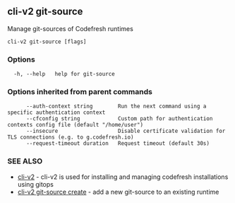 ## cli-v2 git-source

Manage git-sources of Codefresh runtimes

```
cli-v2 git-source [flags]
```

### Options

```
  -h, --help   help for git-source
```

### Options inherited from parent commands

```
      --auth-context string        Run the next command using a specific authentication context
      --cfconfig string            Custom path for authentication contexts config file (default "/home/user")
      --insecure                   Disable certificate validation for TLS connections (e.g. to g.codefresh.io)
      --request-timeout duration   Request timeout (default 30s)
```

### SEE ALSO

* [cli-v2](cli-v2.md)	 - cli-v2 is used for installing and managing codefresh installations using gitops
* [cli-v2 git-source create](cli-v2_git-source_create.md)	 - add a new git-source to an existing runtime


